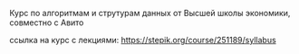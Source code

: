 Курс по алгоритмам и струтурам данных от Высшей школы экономики, совместно с Авито

ссылка на курс с лекциями:
https://stepik.org/course/251189/syllabus

